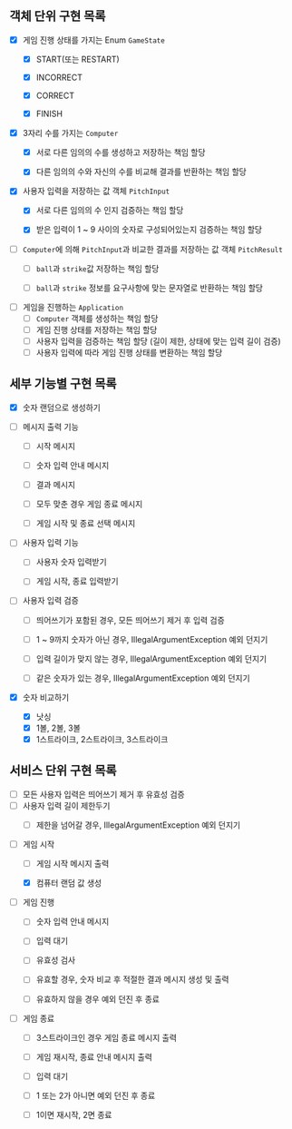 ## 객체 단위 구현 목록
- [x] 게임 진행 상태를 가지는 Enum `GameState`
  - [x] START(또는 RESTART)
  - [x] INCORRECT
  - [x] CORRECT
  - [x] FINISH


- [x] 3자리 수를 가지는 `Computer`
  - [x] 서로 다른 임의의 수를 생성하고 저장하는 책임 할당
  - [x] 다른 임의의 수와 자신의 수를 비교해 결과를 반환하는 책임 할당


- [x] 사용자 입력을 저장하는 값 객체 `PitchInput`
  - [x] 서로 다른 임의의 수 인지 검증하는 책임 할당
  - [x] 받은 입력이 1 ~ 9 사이의 숫자로 구성되어있는지 검증하는 책임 할당


- [ ] `Computer`에 의해 `PitchInput`과 비교한 결과를 저장하는 값 객체 `PitchResult`
  - [ ] `ball`과 `strike`값 저장하는 책임 할당
  - [ ] `ball`과 `strike` 정보를 요구사항에 맞는 문자열로 반환하는 책임 할당


- [ ] 게임을 진행하는 `Application`
  - [ ] `Computer` 객체를 생성하는 책임 할당
  - [ ] 게임 진행 상태를 저장하는 책임 할당
  - [ ] 사용자 입력을 검증하는 책임 할당 (길이 제한, 상태에 맞는 입력 길이 검증)
  - [ ] 사용자 입력에 따라 게임 진행 상태를 변환하는 책임 할당

## 세부 기능별 구현 목록
- [x] 숫자 랜덤으로 생성하기

- [ ] 메시지 출력 기능
  - [ ] 시작 메시지
  - [ ] 숫자 입력 안내 메시지
  - [ ] 결과 메시지
  - [ ] 모두 맞춘 경우 게임 종료 메시지
  - [ ] 게임 시작 및 종료 선택 메시지


- [ ] 사용자 입력 기능
  - [ ] 사용자 숫자 입력받기
  - [ ] 게임 시작, 종료 입력받기


- [ ] 사용자 입력 검증
  - [ ] 띄어쓰기가 포함된 경우, 모든 띄어쓰기 제거 후 입력 검증
  - [ ] 1 ~ 9까지 숫자가 아닌 경우, IllegalArgumentException 예외 던지기
  - [ ] 입력 길이가 맞지 않는 경우, IllegalArgumentException 예외 던지기
  - [ ] 같은 숫자가 있는 경우, IllegalArgumentException 예외 던지기


- [x] 숫자 비교하기
  - [x] 낫싱
  - [x] 1볼, 2볼, 3볼
  - [x] 1스트라이크, 2스트라이크, 3스트라이크

## 서비스 단위 구현 목록
- [ ] 모든 사용자 입력은 띄어쓰기 제거 후 유효성 검증
- [ ] 사용자 입력 길이 제한두기
  - [ ] 제한을 넘어갈 경우, IllegalArgumentException 예외 던지기


- [ ] 게임 시작
  - [ ] 게임 시작 메시지 출력
  - [x] 컴퓨터 랜덤 값 생성


- [ ] 게임 진행
  - [ ] 숫자 입력 안내 메시지
  - [ ] 입력 대기
  - [ ] 유효성 검사
  - [ ] 유효할 경우, 숫자 비교 후 적절한 결과 메시지 생성 및 출력
  - [ ] 유효하지 않을 경우 예외 던진 후 종료


- [ ] 게임 종료
  - [ ] 3스트라이크인 경우 게임 종료 메시지 출력
  - [ ] 게임 재시작, 종료 안내 메시지 출력
  - [ ] 입력 대기
  - [ ] 1 또는 2가 아니면 예외 던진 후 종료
  - [ ] 1이면 재시작, 2면 종료


  